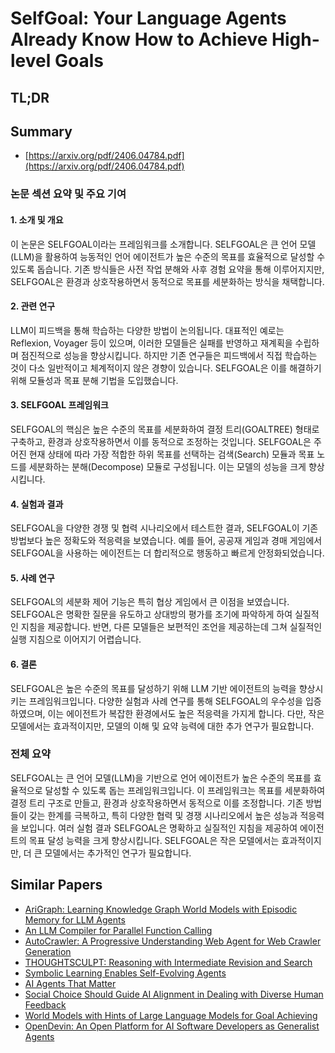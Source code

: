 # SelfGoal: Your Language Agents Already Know How to Achieve High-level Goals
## TL;DR
## Summary
- [https://arxiv.org/pdf/2406.04784.pdf](https://arxiv.org/pdf/2406.04784.pdf)

### 논문 섹션 요약 및 주요 기여

#### 1. 소개 및 개요
이 논문은 SELFGOAL이라는 프레임워크를 소개합니다. SELFGOAL은 큰 언어 모델(LLM)을 활용하여 능동적인 언어 에이전트가 높은 수준의 목표를 효율적으로 달성할 수 있도록 돕습니다. 기존 방식들은 사전 작업 분해와 사후 경험 요약을 통해 이루어지지만, SELFGOAL은 환경과 상호작용하면서 동적으로 목표를 세분화하는 방식을 채택합니다.

#### 2. 관련 연구
LLM이 피드백을 통해 학습하는 다양한 방법이 논의됩니다. 대표적인 예로는 Reflexion, Voyager 등이 있으며, 이러한 모델들은 실패를 반영하고 재계획을 수립하며 점진적으로 성능을 향상시킵니다. 하지만 기존 연구들은 피드백에서 직접 학습하는 것이 다소 일반적이고 체계적이지 않은 경향이 있습니다. SELFGOAL은 이를 해결하기 위해 모듈성과 목표 분해 기법을 도입했습니다.

#### 3. SELFGOAL 프레임워크
SELFGOAL의 핵심은 높은 수준의 목표를 세분화하여 결정 트리(GOALTREE) 형태로 구축하고, 환경과 상호작용하면서 이를 동적으로 조정하는 것입니다. SELFGOAL은 주어진 현재 상태에 따라 가장 적합한 하위 목표를 선택하는 검색(Search) 모듈과 목표 노드를 세분화하는 분해(Decompose) 모듈로 구성됩니다. 이는 모델의 성능을 크게 향상시킵니다.

#### 4. 실험과 결과
SELFGOAL을 다양한 경쟁 및 협력 시나리오에서 테스트한 결과, SELFGOAL이 기존 방법보다 높은 정확도와 적응력을 보였습니다. 예를 들어, 공공재 게임과 경매 게임에서 SELFGOAL을 사용하는 에이전트는 더 합리적으로 행동하고 빠르게 안정화되었습니다.

#### 5. 사례 연구
SELFGOAL의 세분화 제어 기능은 특히 협상 게임에서 큰 이점을 보였습니다. SELFGOAL은 명확한 질문을 유도하고 상대방의 평가를 조기에 파악하게 하여 실질적인 지침을 제공합니다. 반면, 다른 모델들은 보편적인 조언을 제공하는데 그쳐 실질적인 실행 지침으로 이어지기 어렵습니다.

#### 6. 결론
SELFGOAL은 높은 수준의 목표를 달성하기 위해 LLM 기반 에이전트의 능력을 향상시키는 프레임워크입니다. 다양한 실험과 사례 연구를 통해 SELFGOAL의 우수성을 입증하였으며, 이는 에이전트가 복잡한 환경에서도 높은 적응력을 가지게 합니다. 다만, 작은 모델에서는 효과적이지만, 모델의 이해 및 요약 능력에 대한 추가 연구가 필요합니다.

### 전체 요약
SELFGOAL는 큰 언어 모델(LLM)을 기반으로 언어 에이전트가 높은 수준의 목표를 효율적으로 달성할 수 있도록 돕는 프레임워크입니다. 이 프레임워크는 목표를 세분화하여 결정 트리 구조로 만들고, 환경과 상호작용하면서 동적으로 이를 조정합니다. 기존 방법들이 갖는 한계를 극복하고, 특히 다양한 협력 및 경쟁 시나리오에서 높은 성능과 적응력을 보입니다. 여러 실험 결과 SELFGOAL은 명확하고 실질적인 지침을 제공하여 에이전트의 목표 달성 능력을 크게 향상시킵니다. SELFGOAL은 작은 모델에서는 효과적이지만, 더 큰 모델에서는 추가적인 연구가 필요합니다.

## Similar Papers
- [AriGraph: Learning Knowledge Graph World Models with Episodic Memory for LLM Agents](2407.04363.md)
- [An LLM Compiler for Parallel Function Calling](2312.04511.md)
- [AutoCrawler: A Progressive Understanding Web Agent for Web Crawler Generation](2404.12753.md)
- [THOUGHTSCULPT: Reasoning with Intermediate Revision and Search](2404.05966.md)
- [Symbolic Learning Enables Self-Evolving Agents](2406.18532.md)
- [AI Agents That Matter](2407.01502.md)
- [Social Choice Should Guide AI Alignment in Dealing with Diverse Human Feedback](2404.10271.md)
- [World Models with Hints of Large Language Models for Goal Achieving](2406.07381.md)
- [OpenDevin: An Open Platform for AI Software Developers as Generalist Agents](2407.16741.md)
